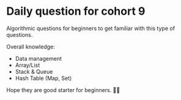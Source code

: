 # Daily question for cohort 9

Algorithmic questions for beginners to get familiar with this type of questions.

Overall knowledge:

* Data management
* Array/List
* Stack & Queue
* Hash Table (Map, Set)

Hope they are good starter for beginners. 🙇‍♂️
